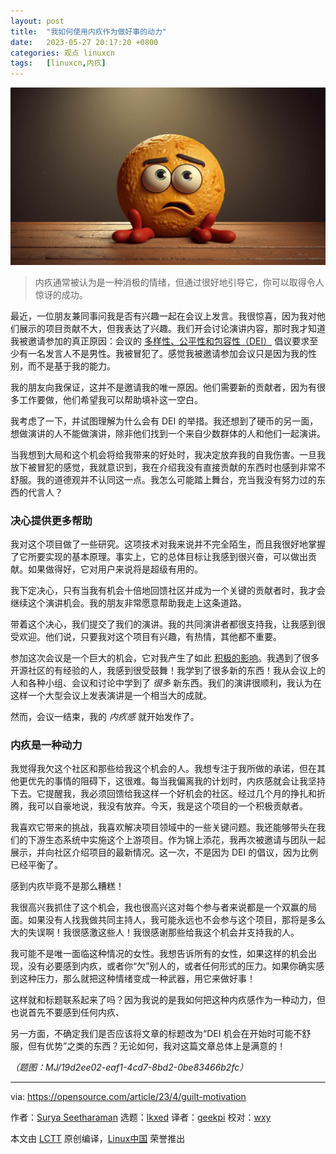 ```yaml
---
layout: post
title:	"我如何使用内疚作为做好事的动力"
date:	2023-05-27 20:17:20 +0800 
categories:	观点 linuxcn 
tags:	[linuxcn,内疚]
---
```



![](/Asserts/Images/album/202305/27/201649x9zwpawepddpp71o.jpg)



> 
> 内疚通常被认为是一种消极的情绪，但通过很好地引导它，你可以取得令人惊讶的成功。
> 
> 
> 


最近，一位朋友兼同事问我是否有兴趣一起在会议上发言。我很惊喜，因为我对他们展示的项目贡献不大，但我表达了兴趣。我们开会讨论演讲内容，那时我才知道我被邀请参加的真正原因：会议的 [多样性、公平性和包容性（DEI）](https://opensource.com/tags/diversity-and-inclusion) 倡议要求至少有一名发言人不是男性。我被冒犯了。感觉我被邀请参加会议只是因为我的性别，而不是基于我的能力。


我的朋友向我保证，这并不是邀请我的唯一原因。他们需要新的贡献者，因为有很多工作要做，他们希望我可以帮助填补这一空白。


我考虑了一下，并试图理解为什么会有 DEI 的举措。我还想到了硬币的另一面，想做演讲的人不能做演讲，除非他们找到一个来自少数群体的人和他们一起演讲。


当我想到大局和这个机会将给我带来的好处时，我决定放弃我的自我伤害。一旦我放下被冒犯的感觉，我就意识到，我在介绍我没有直接贡献的东西时也感到非常不舒服。我的道德观并不认同这一点。我怎么可能踏上舞台，充当我没有努力过的东西的代言人？


### 决心提供更多帮助


我对这个项目做了一些研究。这项技术对我来说并不完全陌生，而且我很好地掌握了它所要实现的基本原理。事实上，它的总体目标让我感到很兴奋，可以做出贡献。如果做得好，它对用户来说将是超级有用的。


我下定决心，只有当我有机会十倍地回馈社区并成为一个关键的贡献者时，我才会继续这个演讲机会。我的朋友非常愿意帮助我走上这条道路。


带着这个决心，我们提交了我们的演讲。我的共同演讲者都很支持我，让我感到很受欢迎。他们说，只要我对这个项目有兴趣，有热情，其他都不重要。


参加这次会议是一个巨大的机会，它对我产生了如此 [积极的影响](https://opensource.com/article/23/4/tips-tech-conference)。我遇到了很多开源社区的有经验的人，我感到很受鼓舞！我学到了很多新的东西！我从会议上的人和各种小组、会议和讨论中学到了 *很多* 新东西。我们的演讲很顺利，我认为在这样一个大型会议上发表演讲是一个相当大的成就。


然而，会议一结束，我的 *内疚感* 就开始发作了。


### 内疚是一种动力


我觉得我欠这个社区和那些给我这个机会的人。我想专注于我所做的承诺，但在其他更优先的事情的阻碍下，这很难。每当我偏离我的计划时，内疚感就会让我坚持下去。它提醒我，我必须回馈给我这样一个好机会的社区。经过几个月的挣扎和折腾，我可以自豪地说，我没有放弃。今天，我是这个项目的一个积极贡献者。


我喜欢它带来的挑战，我喜欢解决项目领域中的一些关键问题。我还能够带头在我们的下游生态系统中实施这个上游项目。作为锦上添花，我再次被邀请与团队一起展示，并向社区介绍项目的最新情况。这一次，不是因为 DEI 的倡议，因为比例已经平衡了。


感到内疚毕竟不是那么糟糕！


我很高兴我抓住了这个机会，我也很高兴这对每个参与者来说都是一个双赢的局面。如果没有人找我做共同主持人，我可能永远也不会参与这个项目，那将是多么大的失误啊！我很感激这些人！我很感谢那些给我这个机会并支持我的人。


我可能不是唯一面临这种情况的女性。我想告诉所有的女性，如果这样的机会出现，没有必要感到内疚，或者你“欠”别人的，或者任何形式的压力。如果你确实感到这种压力，那么就把这种情绪变成一种武器，用它来做好事！


这样就和标题联系起来了吗？因为我说的是我如何把这种内疚感作为一种动力，但也说首先不要感到任何内疚、


另一方面，不确定我们是否应该将文章的标题改为“DEI 机会在开始时可能不舒服，但有优势”之类的东西？无论如何，我对这篇文章总体上是满意的！


*（题图：MJ/19d2ee02-eaf1-4cd7-8bd2-0be83466b2fc）*




---


via: <https://opensource.com/article/23/4/guilt-motivation>


作者：[Surya Seetharaman](https://opensource.com/users/its-surya) 选题：[lkxed](https://github.com/lkxed/) 译者：[geekpi](https://github.com/geekpi) 校对：[wxy](https://github.com/wxy)


本文由 [LCTT](https://github.com/LCTT/TranslateProject) 原创编译，[Linux中国](https://linux.cn/) 荣誉推出

